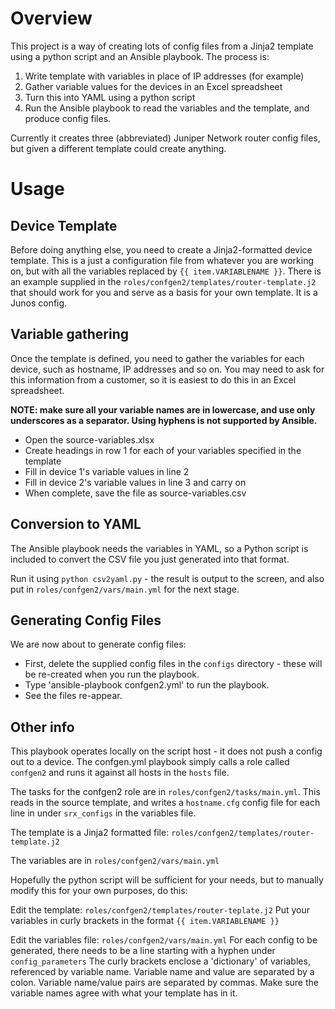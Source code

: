# Overview
This project is a way of creating lots of config files from a Jinja2 template using a python script and an Ansible playbook.  The process is:


1. Write template with variables in place of IP addresses (for example)
2. Gather variable values for the devices in an Excel spreadsheet
3. Turn this into  YAML using a python script
4. Run the Ansible playbook to read the variables and the template, and produce config files.

Currently it creates three (abbreviated) Juniper Network router config files, but given a different template could create anything.

# Usage

## Device Template
Before doing anything else, you need to create a Jinja2-formatted device template.  This is a just a configuration file from whatever you are working on, but with all the variables replaced by `{{ item.VARIABLENAME }}`.  There is an example supplied in the `roles/confgen2/templates/router-template.j2` that should work for you and serve as a basis for your own template.  It is a Junos config.

## Variable gathering
Once the template is defined, you need to gather the variables for each device, such as hostname, IP addresses and so on.  You may need to ask for this information from a customer, so it is easiest to do this in an Excel spreadsheet.

**NOTE: make sure all your variable names are in lowercase, and use only underscores as a separator.  Using hyphens is not supported by Ansible.**

- Open the source-variables.xlsx
- Create headings in row 1 for each of your variables specified in the template
- Fill in device 1's variable values in line 2
- Fill in device 2's variable values in line 3 and carry on
- When complete, save the file as source-variables.csv

## Conversion to YAML
The Ansible playbook needs the variables in YAML, so a Python script is included to convert the CSV file you just generated into that format.

Run it using `python csv2yaml.py` - the result is output to the screen, and also put in `roles/confgen2/vars/main.yml` for the next stage.

## Generating Config Files

We are now about to generate config files:

- First, delete the supplied config files in the `configs` directory - these will be re-created when you run the playbook.
- Type 'ansible-playbook confgen2.yml' to run the playbook.
- See the files re-appear.

## Other info
This playbook operates locally on the script host - it does not push a config out to a device.
The confgen.yml playbook simply calls a role called `confgen2` and runs it against all hosts in the `hosts` file.

The tasks for the confgen2 role are in `roles/confgen2/tasks/main.yml`.  This reads in the source template, and writes a `hostname.cfg` config file for each line in under `srx_configs` in the variables file.

The template is a Jinja2 formatted file:  `roles/confgen2/templates/router-template.j2`

The variables are in `roles/confgen2/vars/main.yml`

Hopefully the python script will be sufficient for your needs, but to manually modify this for your own purposes, do this:

Edit the template:  `roles/confgen2/templates/router-teplate.j2`
Put your variables in curly brackets in the format `{{ item.VARIABLENAME }}`

Edit the variables file:  `roles/confgen2/vars/main.yml`
For each config to be generated, there needs to be a line starting with a hyphen under `config_parameters`
The curly brackets enclose a 'dictionary' of variables, referenced by variable name.
Variable name and value are separated by a colon.
Variable name/value pairs are separated by commas.
Make sure the variable names agree with what your template has in it.
